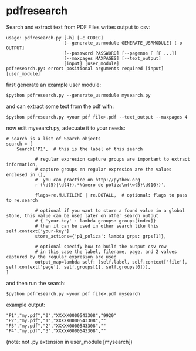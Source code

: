# pdfresearch

Search and extract text from PDF Files writes output to csv:

```
usage: pdfresearch.py [-h] [-c CODEC]
                      [--generate_usrmodule GENERATE_USRMODULE] [-o OUTPUT]
                      [--password PASSWORD] [--pagenos F [F ...]]
                      [--maxpages MAXPAGES] [--text_output]
                      [input] [user_module]
pdfresearch.py: error: positional arguments required [input] [user_module]
```

first generate an example user module:

```
$python pdfresearch.py --generate_usrmodule mysearch.py
```

and can extract some text from the pdf with:

```
$python pdfresearch.py <your pdf file>.pdf --text_output --maxpages 4
```

now edit mysearch.py, adecuate it to your needs:

```
# search is a list of Search objects
search = [
    Search('P1',  # this is the label of this search

           # regular expresion capture groups are important to extract information,
           # capture groups en regular expresion are the values enclosed in (),
           #  you can practice on http://pythex.org
           r'(\d{5}|\d{4}).*Número de póliza\n(\w{5}\d{10})',

           flags=re.MULTILINE | re.DOTALL,  # optional: flags to pass to re.search

           # optional if you want to store a found value in a global store, this value can be used later on other search output
           # { 'your-key' : lambda groups: groups[index]}
           # then it can be used in other search like this self.context['your-key']
           store_actions={'p1_poliza': lambda grps: grps[1]},

           # optional specify how to build the output csv row
           # in this case the label, filename, page, and 2 values captured by the regular expresion are used
           output_map=lambda self: (self.label, self.context['file'], self.context['page'], self.groups[1], self.groups[0])),
]
```

and then run the search:

```
$python pdfresearch.py <your pdf file>.pdf mysearch
```

example output:

```
"P1","my.pdf","0","XXXXX0000543308","9920"
"P2","my.pdf","1","XXXXX0000543308",""
"P3","my.pdf","2","XXXXX0000543308",""
"P4","my.pdf","3","XXXXX0000543308",""
```

(note: not .py extension in user_module [mysearch])
